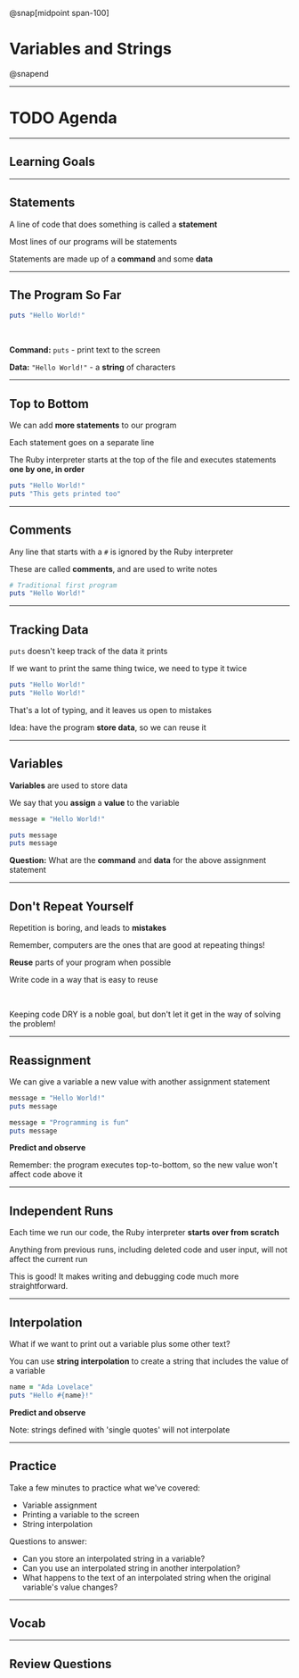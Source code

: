 @snap[midpoint span-100]
# Variables and Strings
@snapend

---

# TODO Agenda

---

## Learning Goals

---

## Statements

A line of code that does something is called a **statement**

<p class="small">Most lines of our programs will be statements</p>

Statements are made up of a **command** and some **data**

---

## The Program So Far

```ruby zoom-20
puts "Hello World!"
```

<br>

**Command:** `puts` - print text to the screen

**Data:** `"Hello World!"` - a **string** of characters

---

## Top to Bottom

We can add **more statements** to our program

Each statement goes on a separate line

The Ruby interpreter starts at the top of the file and executes statements **one by one, in order**

```ruby zoom-20
puts "Hello World!"
puts "This gets printed too"
```

---

## Comments

Any line that starts with a `#` is ignored by the Ruby interpreter

These are called **comments**, and are used to write notes

```ruby
# Traditional first program
puts "Hello World!"
```

---

## Tracking Data

`puts` doesn't keep track of the data it prints

If we want to print the same thing twice, we need to type it twice

```ruby zoom-20
puts "Hello World!"
puts "Hello World!"
```

That's a lot of typing, and it leaves us open to mistakes

Idea: have the program **store data**, so we can reuse it

---

## Variables

**Variables** are used to store data

We say that you **assign** a **value** to the variable

```ruby zoom-20
message = "Hello World!"

puts message
puts message
```

**Question:** What are the **command** and **data** for the above assignment statement

---

## Don't Repeat Yourself

Repetition is boring, and leads to **mistakes**

<p class="small">Remember, computers are the ones that are good at repeating things!</p>

**Reuse** parts of your program when possible

Write code in a way that is easy to reuse

<br>

Keeping code DRY is a noble goal, but don't let it get in the way of solving the problem!

---

## Reassignment

We can give a variable a new value with another assignment statement

```ruby zoom-20
message = "Hello World!"
puts message

message = "Programming is fun"
puts message
```

**Predict and observe**

Remember: the program executes top-to-bottom, so the new value won't affect code above it

---

## Independent Runs

Each time we run our code, the Ruby interpreter **starts over from scratch**

Anything from previous runs, including deleted code and user input, will not affect the current run

This is good! It makes writing and debugging code much more straightforward.

---

## Interpolation

What if we want to print out a variable plus some other text?

You can use **string interpolation** to create a string that includes the value of a variable

```ruby zoom-20
name = "Ada Lovelace"
puts "Hello #{name}!"
```

**Predict and observe**

<p class="small">Note: strings defined with 'single quotes' will not interpolate</p>

---

## Practice

Take a few minutes to practice what we've covered:

- Variable assignment
- Printing a variable to the screen
- String interpolation

Questions to answer:

- Can you store an interpolated string in a variable?
- Can you use an interpolated string in another interpolation?
- What happens to the text of an interpolated string when the original variable's value changes?

---

## Vocab

---

## Review Questions